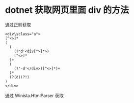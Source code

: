 # dotnet 获取网页里面 div 的方法

<!--more-->
<!-- CreateTime:2019/6/23 10:48:28 -->

<!-- 不发布 -->

通过正则获取

```
<div\sclass="a">
[^<>]*
(
  (
    (?'d'<div[^>]*>)
    [^<>]*
  )+
  (
    (?'-d'</div>)[^<>]*)+
  )*
  (?(d)(?!)
)
</div>
```

通过 Winista.HtmlParser 获取

